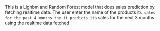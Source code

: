 This is a Lighbm  and Random Forest model that does sales prediction by fetching realtime data. The user enter the name of the products it`s sales for the past 4 months the it predicts it`s sales for the next 3 months using the realtime data fetched 

